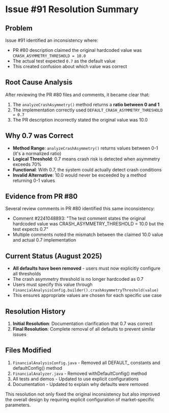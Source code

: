# Issue #91 Resolution Summary

## Problem
Issue #91 identified an inconsistency where:
- PR #80 description claimed the original hardcoded value was `CRASH_ASYMMETRY_THRESHOLD = 10.0`
- The actual test expected `0.7` as the default value
- This created confusion about which value was correct

## Root Cause Analysis
After reviewing the PR #80 files and comments, it became clear that:
1. The `analyzeCrashAsymmetry()` method returns a **ratio between 0 and 1**
2. The implementation correctly used `DEFAULT_CRASH_ASYMMETRY_THRESHOLD = 0.7`
3. The PR description incorrectly stated the original value was 10.0

## Why 0.7 was Correct
- **Method Range**: `analyzeCrashAsymmetry()` returns values between 0-1 (it's a normalized ratio)
- **Logical Threshold**: 0.7 means crash risk is detected when asymmetry exceeds 70%
- **Functional**: With 0.7, the system could actually detect crash conditions
- **Invalid Alternative**: 10.0 would never be exceeded by a method returning 0-1 values

## Evidence from PR #80
Several review comments in PR #80 identified this same inconsistency:
- Comment #2241048893: "The test comment states the original hardcoded value was CRASH_ASYMMETRY_THRESHOLD = 10.0 but the test expects 0.7"
- Multiple comments noted the mismatch between the claimed 10.0 value and actual 0.7 implementation

## Current Status (August 2025)
- **All defaults have been removed** - users must now explicitly configure all thresholds
- The crash asymmetry threshold is no longer hardcoded as 0.7
- Users must specify this value through `FinancialAnalysisConfig.builder().crashAsymmetryThreshold(value)`
- This ensures appropriate values are chosen for each specific use case

## Resolution History
1. **Initial Resolution**: Documentation clarification that 0.7 was correct
2. **Final Resolution**: Complete removal of all defaults to prevent similar issues

## Files Modified
1. `FinancialAnalysisConfig.java` - Removed all DEFAULT_ constants and defaultConfig() method
2. `FinancialAnalyzer.java` - Removed withDefaultConfig() method
3. All tests and demos - Updated to use explicit configurations
4. Documentation - Updated to explain why defaults were removed

This resolution not only fixed the original inconsistency but also improved the overall design by requiring explicit configuration of market-specific parameters.